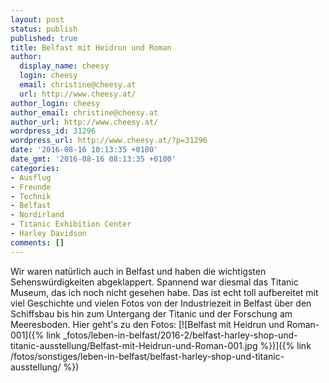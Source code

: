 ```yaml
---
layout: post
status: publish
published: true
title: Belfast mit Heidrun und Roman
author:
  display_name: cheesy
  login: cheesy
  email: christine@cheesy.at
  url: http://www.cheesy.at/
author_login: cheesy
author_email: christine@cheesy.at
author_url: http://www.cheesy.at/
wordpress_id: 31296
wordpress_url: http://www.cheesy.at/?p=31296
date: '2016-08-16 10:13:35 +0100'
date_gmt: '2016-08-16 08:13:35 +0100'
categories:
- Ausflug
- Freunde
- Technik
- Belfast
- Nordirland
- Titanic Exhibition Center
- Harley Davidson
comments: []
---
```

Wir waren natürlich auch in Belfast und haben die wichtigsten Sehenswürdigkeiten abgeklappert. Spannend war diesmal das Titanic Museum, das ich noch nicht gesehen habe. Das ist echt toll aufbereitet mit viel Geschichte und vielen Fotos von der Industriezeit in Belfast über den Schiffsbau bis hin zum Untergang der Titanic und der Forschung am Meeresboden.
Hier geht's zu den Fotos:
[![Belfast mit Heidrun und Roman-001]({% link _fotos/leben-in-belfast/2016-2/belfast-harley-shop-und-titanic-ausstellung/Belfast-mit-Heidrun-und-Roman-001.jpg %})]({% link /fotos/sonstiges/leben-in-belfast/belfast-harley-shop-und-titanic-ausstellung/ %})
